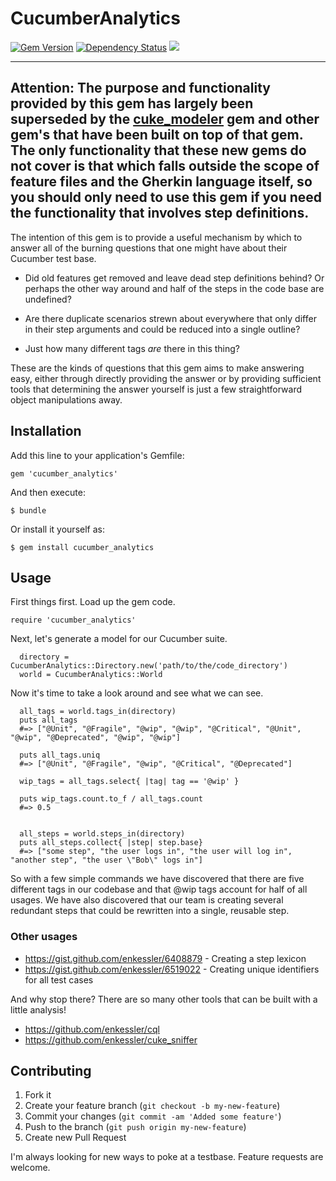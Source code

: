 # CucumberAnalytics

[![Gem Version](https://badge.fury.io/rb/cucumber_analytics.png)](https://badge.fury.io/rb/cucumber_analytics)
[![Dependency Status](https://gemnasium.com/enkessler/cucumber_analytics.png)](https://gemnasium.com/enkessler/cucumber_analytics)
[![](https://codeclimate.com/github/enkessler/cucumber_analytics.png)](https://codeclimate.com/github/enkessler/cucumber_analytics)


---
**Attention**: The purpose and functionality provided by this gem has largely been superseded by the [cuke_modeler](https://github.com/enkessler/cuke_modeler) gem and 
other gem's that have been built on top of that gem. The only functionality that these new gems do not cover is that which falls outside the scope of feature files 
and the Gherkin language itself, so you should only need to use this gem if you need the functionality that involves step definitions.  
---


The intention of this gem is to provide a useful mechanism by which to answer
all of the burning questions that one might have about their Cucumber test base.

* Did old features get removed and leave dead step definitions behind? Or
perhaps the other way around and half of the steps in the code base are
undefined?

* Are there duplicate scenarios strewn about everywhere that only differ in
their step arguments and could be reduced into a single outline?

* Just how many different tags *are* there in this thing?

These are the kinds of questions that this gem aims to make answering easy,
either through directly providing the answer or by providing sufficient tools
that determining the answer yourself is just a few straightforward object
manipulations away.

## Installation

Add this line to your application's Gemfile:

    gem 'cucumber_analytics'

And then execute:

    $ bundle

Or install it yourself as:

    $ gem install cucumber_analytics

## Usage

First things first. Load up the gem code.

    require 'cucumber_analytics'

Next, let's generate a model for our Cucumber suite.

      directory = CucumberAnalytics::Directory.new('path/to/the/code_directory')
      world = CucumberAnalytics::World

Now it's time to take a look around and see what we can see.

      all_tags = world.tags_in(directory)
      puts all_tags
      #=> ["@Unit", "@Fragile", "@wip", "@wip", "@Critical", "@Unit", "@wip", "@Deprecated", "@wip", "@wip"]
    
      puts all_tags.uniq
      #=> ["@Unit", "@Fragile", "@wip", "@Critical", "@Deprecated"]
    
      wip_tags = all_tags.select{ |tag| tag == '@wip' }
    
      puts wip_tags.count.to_f / all_tags.count
      #=> 0.5
    
    
      all_steps = world.steps_in(directory)
      puts all_steps.collect{ |step| step.base}
      #=> ["some step", "the user logs in", "the user will log in", "another step", "the user \"Bob\" logs in"]

So with a few simple commands we have discovered that there are five different
tags in our codebase and that @wip tags account for half of all usages. We have
also discovered that our team is creating several redundant steps that could be
rewritten into a single, reusable step.


### Other usages

* https://gist.github.com/enkessler/6408879 - Creating a step lexicon
* https://gist.github.com/enkessler/6519022 - Creating unique identifiers for all test cases

And why stop there? There are so many other tools that can be built with a little analysis!

* https://github.com/enkessler/cql
* https://github.com/enkessler/cuke_sniffer

## Contributing

1. Fork it
2. Create your feature branch (`git checkout -b my-new-feature`)
3. Commit your changes (`git commit -am 'Added some feature'`)
4. Push to the branch (`git push origin my-new-feature`)
5. Create new Pull Request

I'm always looking for new ways to poke at a testbase. Feature requests are welcome.
